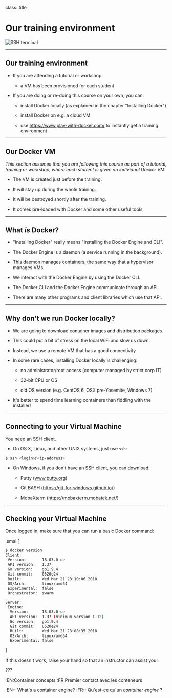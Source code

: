 
class: title

# Our training environment

![SSH terminal](images/title-our-training-environment.jpg)

---

## Our training environment

- If you are attending a tutorial or workshop:

  - a VM has been provisioned for each student

- If you are doing or re-doing this course on your own, you can:

  - install Docker locally (as explained in the chapter "Installing Docker")

  - install Docker on e.g. a cloud VM

  - use https://www.play-with-docker.com/ to instantly get a training environment

---

## Our Docker VM

*This section assumes that you are following this course as part of
a tutorial, training or workshop, where each student is given an
individual Docker VM.*

- The VM is created just before the training.

- It will stay up during the whole training.

- It will be destroyed shortly after the training.

- It comes pre-loaded with Docker and some other useful tools.

---

## What *is* Docker?

- "Installing Docker" really means "Installing the Docker Engine and CLI".

- The Docker Engine is a daemon (a service running in the background).

- This daemon manages containers, the same way that a hypervisor manages VMs.

- We interact with the Docker Engine by using the Docker CLI.

- The Docker CLI and the Docker Engine communicate through an API.

- There are many other programs and client libraries which use that API.

---

## Why don't we run Docker locally?

- We are going to download container images and distribution packages.

- This could put a bit of stress on the local WiFi and slow us down.

- Instead, we use a remote VM that has a good connectivity

- In some rare cases, installing Docker locally is challenging:

  - no administrator/root access (computer managed by strict corp IT)

  - 32-bit CPU or OS

  - old OS version (e.g. CentOS 6, OSX pre-Yosemite, Windows 7)

- It's better to spend time learning containers than fiddling with the installer!

---

## Connecting to your Virtual Machine

You need an SSH client.

* On OS X, Linux, and other UNIX systems, just use `ssh`:

```bash
$ ssh <login>@<ip-address>
```

* On Windows, if you don't have an SSH client, you can download:

  * Putty (www.putty.org)

  * Git BASH (https://git-for-windows.github.io/)

  * MobaXterm (https://mobaxterm.mobatek.net/)

---

## Checking your Virtual Machine

Once logged in, make sure that you can run a basic Docker command:

.small[
```bash
$ docker version
Client:
 Version:       18.03.0-ce
 API version:   1.37
 Go version:    go1.9.4
 Git commit:    0520e24
 Built:         Wed Mar 21 23:10:06 2018
 OS/Arch:       linux/amd64
 Experimental:  false
 Orchestrator:  swarm

Server:
 Engine:
  Version:      18.03.0-ce
  API version:  1.37 (minimum version 1.12)
  Go version:   go1.9.4
  Git commit:   0520e24
  Built:        Wed Mar 21 23:08:35 2018
  OS/Arch:      linux/amd64
  Experimental: false
```
]

If this doesn't work, raise your hand so that an instructor can assist you!

???

:EN:Container concepts
:FR:Premier contact avec les conteneurs

:EN:- What's a container engine?
:FR:- Qu'est-ce qu'un *container engine* ?

